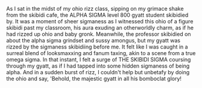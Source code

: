 As I sat in the midst of my ohio rizz class, sipping on my grimace shake from the skibidi cafe, the ALPHA SIGMA level 800 gyatt student skibidied by. It was a moment of sheer sigmaness as I witnessed this ohio of a figure skibidi past my classroom, his aura exuding an otherworldly charm, as if he had rizzed up ohio and baby gronk. Meanwhile, the professor skibidied on about the alpha sigma grindset and sussy amongus, but my gyatt was rizzed by the sigmaness skibidiing before me. It felt like I was caught in a surreal blend of looksmaxxing and fanum taxing, akin to a scene from a true omega sigma. In that instant, I felt a surge of THE SKIBIDI SIGMA coursing through my gyatt, as if I had tapped into some hidden sigmaness of being alpha. And in a sudden burst of rizz, I couldn't help but unbetafy by doing the ohio and say, 'Behold, the majestic gyatt in all his bomboclat glory! 
